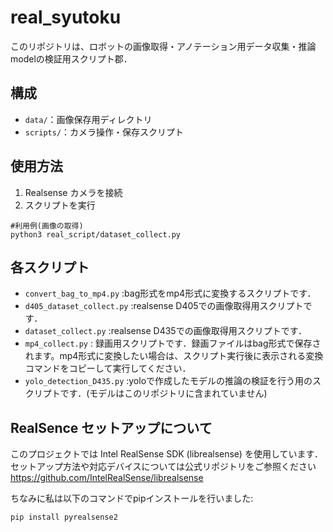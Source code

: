 # real_syutoku

このリポジトリは、ロボットの画像取得・アノテーション用データ収集・推論modelの検証用スクリプト郡．

## 構成

- `data/`：画像保存用ディレクトリ
- `scripts/`：カメラ操作・保存スクリプト

## 使用方法

1. Realsense カメラを接続
2. スクリプトを実行

```
#利用例(画像の取得)
python3 real_script/dataset_collect.py
```
## 各スクリプト

- `convert_bag_to_mp4.py` :bag形式をmp4形式に変換するスクリプトです．
- `d405_dataset_collect.py` :realsense D405での画像取得用スクリプトです．
- `dataset_collect.py` :realsense D435での画像取得用スクリプトです．
- `mp4_collect.py` : 録画用スクリプトです．録画ファイルはbag形式で保存されます。mp4形式に変換したい場合は、スクリプト実行後に表示される変換コマンドをコピーして実行してください．
- `yolo_detection_D435.py` :yoloで作成したモデルの推論の検証を行う用のスクリプトです．(モデルはこのリポジトリに含まれていません)

## RealSence セットアップについて
このプロジェクトでは Intel RealSense SDK (librealsense) を使用しています．
セットアップ方法や対応デバイスについては公式リポジトリをご参照ください
https://github.com/IntelRealSense/librealsense

ちなみに私は以下のコマンドでpipインストールを行いました:
```
pip install pyrealsense2
```
